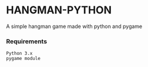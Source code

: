 # HANGMAN-PYTHON
A simple hangman game made with python and pygame

### Requirements
```
Python 3.x
pygame module
```